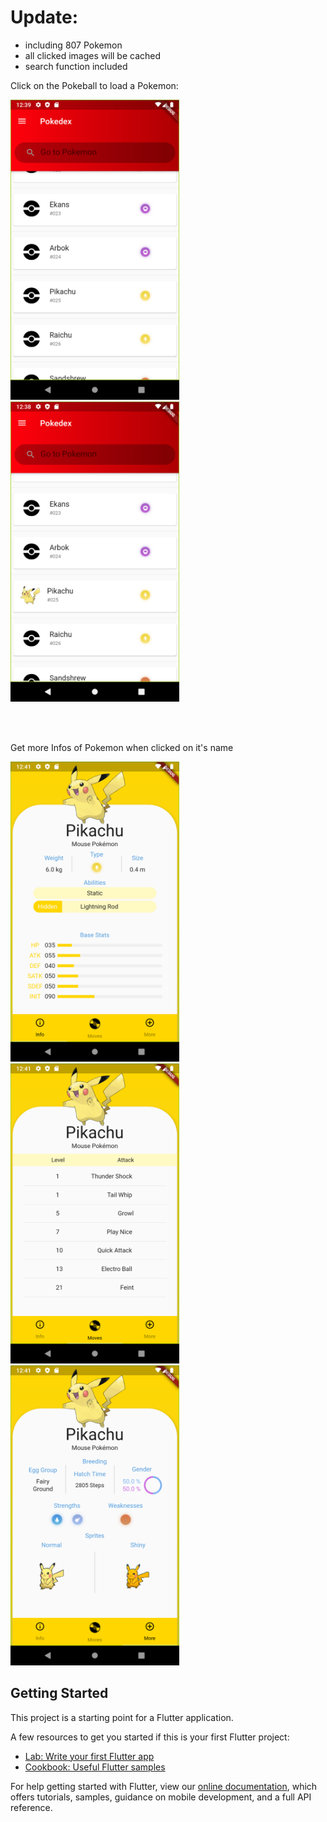 # Update:
- including 807 Pokemon
- all clicked images will be cached
- search function included

Click on the Pokeball to load a Pokemon: 
<br>
<p float="center">
  <img src="https://github.com/jenni01s/PokedexApp/blob/master/Screenshot/pikachu_unselected.png" width="270" height="480">
  <img src="https://github.com/jenni01s/PokedexApp/blob/master/Screenshot/pikachu_selected.png" width="270" height="480"> 
</p>
<br><br>

Get more Infos of Pokemon when clicked on it's name 
<p float="center">
<img src="https://github.com/jenni01s/PokedexApp/blob/master/Screenshot/pikachu_info.png" width="270" height="480">
<img src="https://github.com/jenni01s/PokedexApp/blob/master/Screenshot/pikachu_moves.png" width="270" height="480"> 
<img src="https://github.com/jenni01s/PokedexApp/blob/master/Screenshot/pikachu_more.png" width="270" height="480">
</p>

## Getting Started

This project is a starting point for a Flutter application.

A few resources to get you started if this is your first Flutter project:

- [Lab: Write your first Flutter app](https://flutter.dev/docs/get-started/codelab)
- [Cookbook: Useful Flutter samples](https://flutter.dev/docs/cookbook)

For help getting started with Flutter, view our
[online documentation](https://flutter.dev/docs), which offers tutorials,
samples, guidance on mobile development, and a full API reference.

